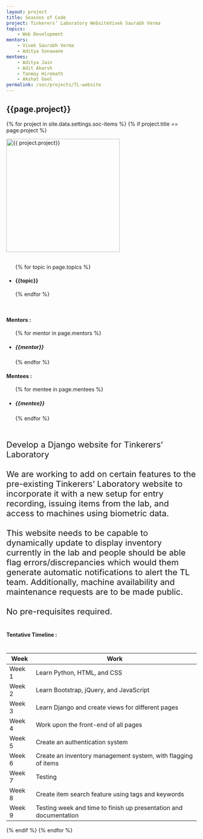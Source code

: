 ```yaml
---
layout: project
title: Seasons of Code
project: Tinkerers’ Laboratory WebsiteVivek Saurabh Verma
topics:
    - Web Development
mentors:
    - Vivek Saurabh Verma
    - Aditya Sonawane          
mentees:
    - Aditya Jain
    - Adit Akarsh
    - Tanmay Hiremath
    - Akshat Goel
permalink: /soc/projects/TL-website
---
```


<h2 class="display1 m-3 p-3 text-center">{{page.project}}</h2>

{% for project in site.data.settings.soc-items %}
{% if project.title == page.project %}
<div>
    <img src="{{ site.baseurl }}/{{ project.image }}"  width = "300" height="300" alt="{{ project.project}}" class="border rounded img-soc">
</div>
<div>
    <br>
    <ul>
        {% for topic in page.topics %}
        <li><h4 class="text-primary text-center">{{topic}}</h4></li>
        {% endfor %}
    </ul>
    <br>
    <h4 class="display3  ">Mentors :</h4> 
    <ul>
        {% for mentor in page.mentors %}
        <li><h5 class=" ">{{mentor}}</h5></li>
        {% endfor %}
    </ul>
    <h4 class="display3  ">Mentees :</h4> 
    <ul>
        {% for mentee in page.mentees %}
        <li><h5 class="">{{mentee}}</h5></li>
        {% endfor %}
    </ul>
</div>
<div>
    <p class="display3" style = "font-size:22px;" >
        <br>
        Develop a Django website for Tinkerers’ Laboratory
        <br><br>
        We are working to add on certain features to the pre-existing Tinkerers’ Laboratory website to incorporate it with a new setup for entry recording, issuing items from the lab, and access to machines using biometric data.
        <br><br>
        This website needs to be capable to dynamically update to display inventory currently in the lab and people should be able flag errors/discrepancies which would them generate automatic notifications to alert the TL team. Additionally, machine availability and maintenance requests are to be made public.
        <br><br>
        No pre-requisites required.
    </p>
</div>
<div>
    <h4 class="display3" style="margin:40px 0px 40px 0px;">Tentative Timeline :</h4>
    <table class="table table-striped">
    <thead>
        <tr>
        <th>Week</th>
        <th>Work</th>
        </tr>
    </thead>
    <tbody>
        <tr>
        <td  >Week 1</td>
      <td>Learn Python, HTML, and CSS</td>
    </tr>
    <tr>
      <td>Week 2</td>
      <td>Learn Bootstrap, jQuery, and JavaScript</td>
    </tr>
    <tr>
      <td>Week 3</td>
      <td>Learn Django and create views for different pages</td>
    </tr>
    <tr>
      <td>Week 4</td>
      <td>Work upon the front-end of all pages</td>
    </tr>
    <tr>
      <td>Week 5</td>
      <td>Create an authentication system</td>
    </tr>
    <tr>
      <td>Week 6</td>
      <td>Create an inventory management system, with flagging of items</td>
    </tr>
    <tr>
      <td>Week 7</td>
      <td>Testing</td>
    </tr>
    <tr>
      <td>Week 8</td>
      <td>Create item search feature using tags and keywords</td>
    </tr>
    <tr>
      <td>Week 9</td>
      <td>Testing week and time to finish up presentation and documentation</td>
    </tr>
    </tbody>
    </table>
</div>
{% endif %}
{% endfor %}
